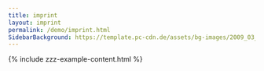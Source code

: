```yaml
---
title: imprint
layout: imprint
permalink: /demo/imprint.html
SidebarBackground: https://template.pc-cdn.de/assets/bg-images/2009_03_29Colocasia_esculenta467.jpg
---
```

{% include zzz-example-content.html %}
